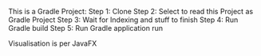 This is a Gradle Project:
Step 1: Clone
Step 2: Select to read this Project as Gradle Project
Step 3: Wait for Indexing and stuff to finish
Step 4: Run Gradle build
Step 5: Run Gradle application run

Visualisation is per JavaFX
